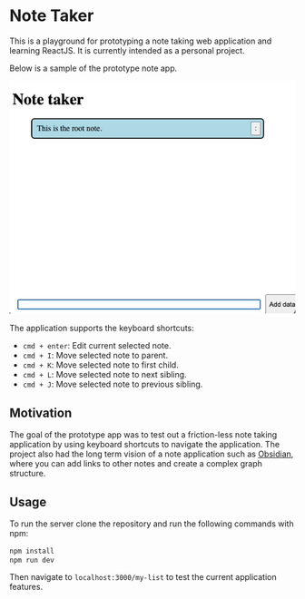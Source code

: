 # Note Taker

This is a playground for prototyping a note taking web application and learning ReactJS. It is currently intended as a personal project.

Below is a sample of the prototype note app.

![alt text](https://github.com/pateichler/note-taker/blob/main/note-taker.gif)

The application supports the keyboard shortcuts:
- `cmd + enter`: Edit current selected note.
- `cmd + I`: Move selected note to parent.
- `cmd + K`: Move selected note to first child.
- `cmd + L`: Move selected note to next sibling.
- `cmd + J`: Move selected note to previous sibling.

## Motivation

The goal of the prototype app was to test out a friction-less note taking application by using keyboard shortcuts to navigate the application. The project also had the long term vision of a note application such as [Obsidian](https://obsidian.md), where you can add links to other notes and create a complex graph structure.

## Usage
To run the server clone the repository and run the following commands with npm:

```
npm install
npm run dev
```
Then navigate to `localhost:3000/my-list` to test the current application features.